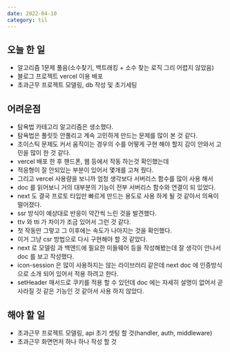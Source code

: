 ```yaml
---
date: 2022-04-10
category: til
---
```


## 오늘 한 일

- 알고리즘 1문제 풀음(소수찾기, 백트래킹 + 소수 찾는 로직 그리 어렵지 않았음)
- 블로그 프로젝트 vercel 이용 배포
- 초과근무 프로젝트 모델링, db 작성 및 초기세팅

## 어려운점

- 탐욕법 카테고리 알고리즘은 생소했다.
- 탐욕법은 풀릿듯 안풀리고 계속 고민하게 만드는 문제를 많이 본 것 같다.
- 조이스틱 문제도 커서 움직이는 경우의 수를 어떻게 구현 해야 할지 감이 안와서 고민을 많이 한 것 같다.
- vercel 배포 한 후 핸드폰, 웹 등에서 작동 하는것 확인했는데
- 적응형이 잘 안되있는 부분이 있어서 몇개를 고쳐 줬다.
- 그리고 vercel 사용량을 보니까 엄청 생각보다 서버리스 함수를 많이 사용 해서
- doc 를 읽어보니 거의 대부분의 기능이 전부 서버리스 함수와 연결이 되 있었다.
- next 도 결국 프로토 타입만 빠르게 만드는 용도로 사용 하게 될 것 같아서 의욕이 떨어졌다.
- ssr 방식이 예상대로 반응이 약간씩 느린 것을 발견했다.
- ttv 와 tti 가 차이가 조금 있어서 그런 것 같다.
- 첫 작동만 그렇고 그 이후에는 속도가 나아지는 것을 확인했다.
- 이거 그냥 csr 방법으로 다시 구현해야 할 것 같았다.
- next 로 모델링 과 백엔드에 필요한 미들웨어 등을 작성해봤는데 잘 생각이 안나서 doc 를 보고 작성했다.
- icon-session 은 많이 사용하지는 않는 라이브러리 같은데 next doc 에 인증방식으로 소개 되어 있어서 적용 하려고 한다.
- setHeader 매서드로 쿠키를 적용 할 수 있던데 doc 에는 자세히 설명이 없어서 곧 사라질 것 같은 기능인 것 같아서 사용 하지 않았다.

## 해야 할 일

- 초과근무 프로젝트 모델링, api 초기 셋팅 할 것(handler, auth, middleware)
- 초과근무 화면먼저 하나 하나 작성 할 것
